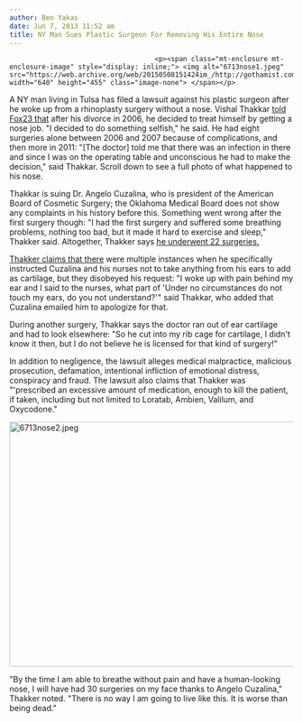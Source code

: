 ```yaml
---
author: Ben Yakas
date: Jun 7, 2013 11:52 am
title: NY Man Sues Plastic Surgeon For Removing His Entire Nose
---
```


	
										<p><span class="mt-enclosure mt-enclosure-image" style="display: inline;"> <img alt="6713nose1.jpeg" src="https://web.archive.org/web/20150508151424im_/http://gothamist.com/attachments/byakas/6713nose1.jpeg" width="640" height="455" class="image-none"> </span></p>

<p>A NY man living in Tulsa has filed a lawsuit against his plastic surgeon after he woke up from a rhinoplasty surgery without a nose. Vishal Thakkar <a href="https://web.archive.org/web/20150508151424/http://www.fox23.com/news/local/story/Man-without-a-nose-files-lawsuit-against-Tulsa/m6HVbO4zaE21f05f2-4jQA.cspx">told Fox23 that</a> after his divorce in 2006, he decided to treat himself by getting a nose job. &quot;I decided to do something selfish,&quot; he said. He had eight surgeries alone between 2006 and 2007 because of complications, and then more in 2011: &quot;[The doctor] told me that there was an infection in there and since I was on the operating table and unconscious he had to make the decision,&quot; said Thakkar. Scroll down to see a full photo of what happened to his nose.</p>

<p>Thakkar is suing Dr. Angelo Cuzalina, who is president of the American Board of Cosmetic Surgery; the Oklahoma Medical Board does not show any complaints in his history before this. Something went wrong after the first surgery though: &quot;I had the first surgery and suffered some breathing problems, nothing too bad, but it made it hard to exercise and sleep,&quot; Thakker said. Altogether, Thakker says <a href="https://web.archive.org/web/20150508151424/http://www.ktul.com/story/22504337/man-sues-after-22-nose-surgeries">he underwent 22 surgeries.</a></p>

<p><a href="https://web.archive.org/web/20150508151424/http://www.dailymail.co.uk/news/article-2337215/Man-suing-cosmetic-surgeon-awoke-rhinoplasty-entire-nose-removed.html">Thakker claims that there</a> were multiple instances when he specifically instructed Cuzalina and his nurses not to take anything from his ears to add as cartilage, but they disobeyed his request: &quot;I woke up with pain behind my ear and I said to the nurses, what part of &apos;Under no circumstances do not touch my ears, do you not understand?&apos;&quot; said Thakkar, who added that Cuzalina emailed him to apologize for that.</p>

<p>During another surgery, Thakkar says the doctor ran out of ear cartilage and had to look elsewhere: &quot;So he cut into my rib cage for cartilage, I didn&apos;t know it then, but I do not believe he is licensed for that kind of surgery!&quot;</p>

<p>In addition to negligence, the lawsuit alleges medical malpractice, malicious prosecution, defamation, intentional infliction of emotional distress, conspiracy and fraud. The lawsuit also claims that Thakker was &quot;&apos;prescribed an excessive amount of medication, enough to kill the patient, if taken, including but not limited to Loratab, Ambien, Valilum, and Oxycodone.&quot;</p>

<p><span class="mt-enclosure mt-enclosure-image" style="display: inline;"> <img alt="6713nose2.jpeg" src="https://web.archive.org/web/20150508151424im_/http://gothamist.com/attachments/byakas/6713nose2.jpeg" width="640" height="434" class="image-none"> </span></p>

<p>&quot;By the time I am able to breathe without pain and have a human-looking nose, I will have had 30 surgeries on my face thanks to Angelo Cuzalina,&quot; Thakker noted. &quot;There is no way I am going to live like this. It is worse than being dead.&quot; </p>					
										
									
				